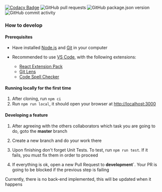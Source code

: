 [![Codacy Badge](https://api.codacy.com/project/badge/Grade/0ac196c6c17c45a5aa3d552b3494031c)](https://app.codacy.com/manual/iagoregiani/verificador-associacao?utm_source=github.com&utm_medium=referral&utm_content=IagoRegiani/verificador-associacao&utm_campaign=Badge_Grade_Settings)
![GitHub pull requests](https://img.shields.io/github/issues-pr/IagoRegiani/verificador-associacao)
![GitHub package.json version](https://img.shields.io/github/package-json/v/IagoRegiani/verificador-associacao)
![GitHub commit activity](https://img.shields.io/github/commit-activity/m/IagoRegiani/verificador-associacao)

### How to develop

#### Prerequisites

- Have installed [Node.js](https://nodejs.org/en/) and [Git](https://git-scm.com/) in your computer

- Recommended to use [VS Code](https://code.visualstudio.com/), with the following extensions:
  - [React Extension Pack](https://marketplace.visualstudio.com/items?itemName=jawandarajbir.react-vscode-extension-pack)
  - [Git Lens](https://marketplace.visualstudio.com/items?itemName=eamodio.gitlens)
  - [Code Spell Checker](https://marketplace.visualstudio.com/items?itemName=streetsidesoftware.code-spell-checker)

#### Running locally for the first time

1. After cloning, run `npm ci`
2. Run `npm run local`, it should open your browser at [http://localhost:3000](http://localhost:3000)

#### Developing a feature

1. After agreeing with the others collaborators which task you are going to do, goto the **master** branch

2. Create a new branch and do your work there

3. Upon finishing don't forget Unit Tests. To test, run `npm run test`. If it fails, you must fix them in order to proceed

4. If everything is ok, open a new Pull Request to **development`**. Your PR is going to be blocked if the previous step is failing

Currently, there is no back-end implemented, this will be updated when it happens
